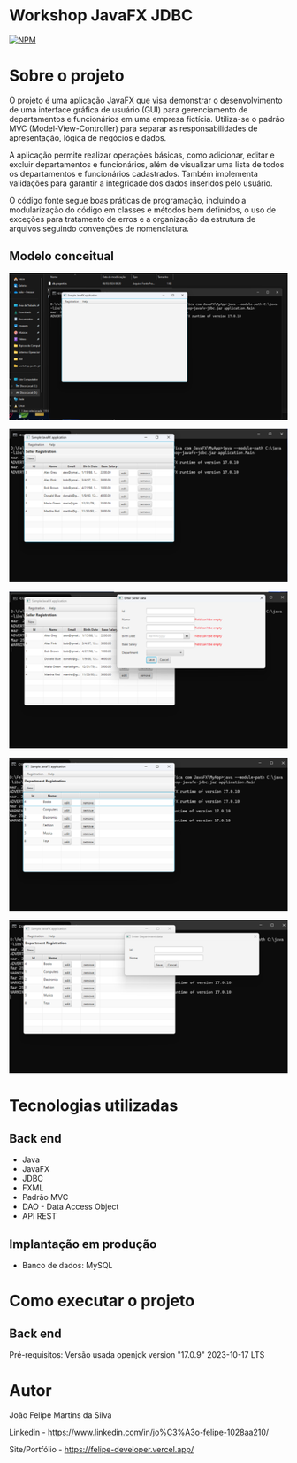 # Workshop JavaFX JDBC
[![NPM](https://img.shields.io/npm/l/react)](https://github.com/FelipeMT21/workshop-springboot2-mongodb/blob/main/LICENSE) 

# Sobre o projeto

O projeto é uma aplicação JavaFX que visa demonstrar o desenvolvimento de uma interface gráfica de usuário (GUI) para gerenciamento de departamentos e funcionários em uma empresa fictícia. Utiliza-se o padrão MVC (Model-View-Controller) para separar as responsabilidades de apresentação, lógica de negócios e dados.

A aplicação permite realizar operações básicas, como adicionar, editar e excluir departamentos e funcionários, além de visualizar uma lista de todos os departamentos e funcionários cadastrados. Também implementa validações para garantir a integridade dos dados inseridos pelo usuário.

O código fonte segue boas práticas de programação, incluindo a modularização do código em classes e métodos bem definidos, o uso de exceções para tratamento de erros e a organização da estrutura de arquivos seguindo convenções de nomenclatura.

## Modelo conceitual
![Modelo Conceitual](https://github.com/FelipeMT21/workshop-javafx-jdbc/blob/main/assets/Tela%20Inicial.png)

![](https://github.com/FelipeMT21/workshop-javafx-jdbc/blob/main/assets/Tela%20Seller.png)

![](https://github.com/FelipeMT21/workshop-javafx-jdbc/blob/main/assets/Tela%20New%20Seller.png)

![](https://github.com/FelipeMT21/workshop-javafx-jdbc/blob/main/assets/Tela%20Department.png)

![](https://github.com/FelipeMT21/workshop-javafx-jdbc/blob/main/assets/Tela%20New%20Department.png)


# Tecnologias utilizadas
## Back end
- Java
- JavaFX
- JDBC
- FXML
- Padrão MVC
- DAO - Data Access Object
- API REST
## Implantação em produção
- Banco de dados: MySQL

# Como executar o projeto

## Back end
Pré-requisitos: Versão usada openjdk version "17.0.9" 2023-10-17 LTS



# Autor

João Felipe Martins da Silva

Linkedin - https://www.linkedin.com/in/jo%C3%A3o-felipe-1028aa210/

Site/Portfólio - https://felipe-developer.vercel.app/

